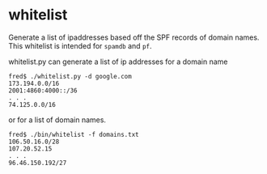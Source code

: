 whitelist
=========

Generate a list of ipaddresses based off the SPF records of domain names.
This whitelist is intended for `spamdb` and `pf`.

whitelist.py can generate a list of ip addresses for a domain name
```
fred$ ./whitelist.py -d google.com
173.194.0.0/16
2001:4860:4000::/36
. . .
74.125.0.0/16
```

or for a list of domain names.

```
fred$ ./bin/whitelist -f domains.txt
106.50.16.0/28
107.20.52.15
. . .
96.46.150.192/27
```

